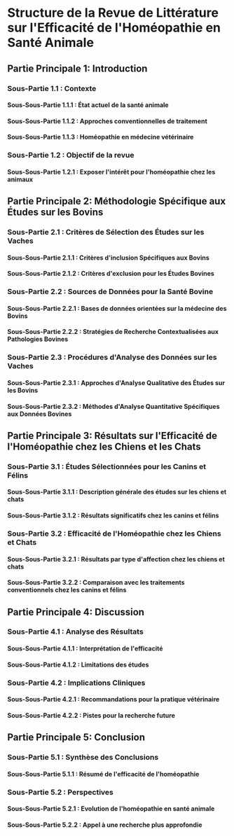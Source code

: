 # Structure de la Revue de Littérature sur l'Efficacité de l'Homéopathie en Santé Animale

## Partie Principale 1: Introduction
### Sous-Partie 1.1 : Contexte
#### Sous-Sous-Partie 1.1.1 : État actuel de la santé animale
#### Sous-Sous-Partie 1.1.2 : Approches conventionnelles de traitement
#### Sous-Sous-Partie 1.1.3 : Homéopathie en médecine vétérinaire
### Sous-Partie 1.2 : Objectif de la revue
#### Sous-Sous-Partie 1.2.1 : Exposer l'intérêt pour l'homéopathie chez les animaux

## Partie Principale 2: Méthodologie Spécifique aux Études sur les Bovins
### Sous-Partie 2.1 : Critères de Sélection des Études sur les Vaches
#### Sous-Sous-Partie 2.1.1 : Critères d'inclusion Spécifiques aux Bovins
#### Sous-Sous-Partie 2.1.2 : Critères d'exclusion pour les Études Bovines
### Sous-Partie 2.2 : Sources de Données pour la Santé Bovine
#### Sous-Sous-Partie 2.2.1 : Bases de données orientées sur la médecine des Bovins
#### Sous-Sous-Partie 2.2.2 : Stratégies de Recherche Contextualisées aux Pathologies Bovines
### Sous-Partie 2.3 : Procédures d'Analyse des Données sur les Vaches
#### Sous-Sous-Partie 2.3.1 : Approches d'Analyse Qualitative des Études sur les Bovins
#### Sous-Sous-Partie 2.3.2 : Méthodes d'Analyse Quantitative Spécifiques aux Données Bovines

## Partie Principale 3: Résultats sur l'Efficacité de l'Homéopathie chez les Chiens et les Chats
### Sous-Partie 3.1 : Études Sélectionnées pour les Canins et Félins
#### Sous-Sous-Partie 3.1.1 : Description générale des études sur les chiens et chats
#### Sous-Sous-Partie 3.1.2 : Résultats significatifs chez les canins et félins
### Sous-Partie 3.2 : Efficacité de l'Homéopathie chez les Chiens et Chats
#### Sous-Sous-Partie 3.2.1 : Résultats par type d'affection chez les chiens et chats
#### Sous-Sous-Partie 3.2.2 : Comparaison avec les traitements conventionnels chez les canins et félins

## Partie Principale 4: Discussion
### Sous-Partie 4.1 : Analyse des Résultats
#### Sous-Sous-Partie 4.1.1 : Interprétation de l'efficacité
#### Sous-Sous-Partie 4.1.2 : Limitations des études
### Sous-Partie 4.2 : Implications Cliniques
#### Sous-Sous-Partie 4.2.1 : Recommandations pour la pratique vétérinaire
#### Sous-Sous-Partie 4.2.2 : Pistes pour la recherche future

## Partie Principale 5: Conclusion
### Sous-Partie 5.1 : Synthèse des Conclusions
#### Sous-Sous-Partie 5.1.1 : Résumé de l'efficacité de l'homéopathie
### Sous-Partie 5.2 : Perspectives
#### Sous-Sous-Partie 5.2.1 : Evolution de l'homéopathie en santé animale
#### Sous-Sous-Partie 5.2.2 : Appel à une recherche plus approfondie